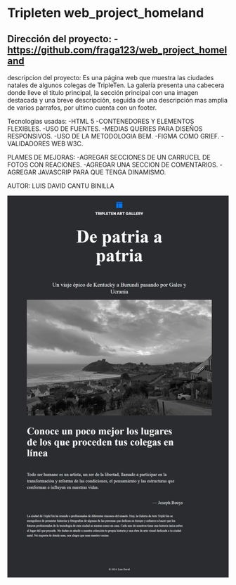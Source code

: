 # Tripleten web_project_homeland
Dirección del proyecto:
-https://github.com/fraga123/web_project_homeland
-

descripcion del proyecto:
Es una página web que muestra las ciudades natales de algunos colegas de TripleTen.
La galería presenta una cabecera donde lleve el titulo principal, la sección principal con una imagen destacada y una breve descripción, seguida de una descripción mas amplia de varios parrafos, por ultimo cuenta con un footer.

Tecnologias usadas:
-HTML 5
-CONTENEDORES Y ELEMENTOS FLEXIBLES.
-USO DE FUENTES.
-MEDIAS QUERIES PARA DISEÑOS RESPONSIVOS.
-USO DE LA METODOLOGIA BEM.
-FIGMA COMO GRIEF.
-VALIDADORES WEB W3C.

PLAMES DE MEJORAS:
-AGREGAR SECCIONES DE UN CARRUCEL DE FOTOS CON REACIONES.
-AGREGAR UNA SECCION DE COMENTARIOS.
-AGREGAR JAVASCRIP PARA QUE TENGA DINAMISMO.

AUTOR: LUIS DAVID CANTU BINILLA

![alt text](/images/WEB.jpeg)
